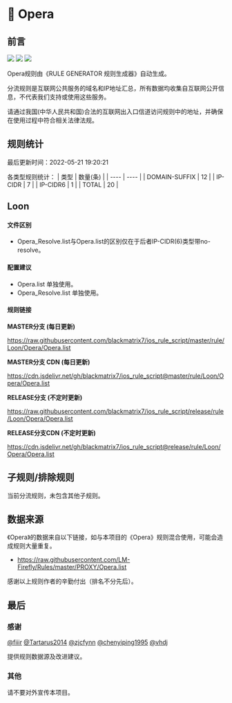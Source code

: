 # 🧸 Opera

## 前言

![](https://shields.io/badge/-移除重复规则-ff69b4) ![](https://shields.io/badge/-DOMAIN与DOMAIN--SUFFIX合并-green) ![](https://shields.io/badge/-IP--CIDR(6)合并-blueviolet) 

Opera规则由《RULE GENERATOR 规则生成器》自动生成。

分流规则是互联网公共服务的域名和IP地址汇总，所有数据均收集自互联网公开信息，不代表我们支持或使用这些服务。

请通过我国(中华人民共和国)合法的互联网出入口信道访问规则中的地址，并确保在使用过程中符合相关法律法规。

## 规则统计

最后更新时间：2022-05-21 19:20:21

各类型规则统计：
| 类型 | 数量(条)  | 
| ---- | ----  |
| DOMAIN-SUFFIX | 12  | 
| IP-CIDR | 7  | 
| IP-CIDR6 | 1  | 
| TOTAL | 20  | 


## Loon 

#### 文件区别
- Opera_Resolve.list与Opera.list的区别仅在于后者IP-CIDR(6)类型带no-resolve。

#### 配置建议
- Opera.list 单独使用。
- Opera_Resolve.list 单独使用。

#### 规则链接
**MASTER分支 (每日更新)**

https://raw.githubusercontent.com/blackmatrix7/ios_rule_script/master/rule/Loon/Opera/Opera.list

**MASTER分支 CDN (每日更新)**

https://cdn.jsdelivr.net/gh/blackmatrix7/ios_rule_script@master/rule/Loon/Opera/Opera.list

**RELEASE分支 (不定时更新)**

https://raw.githubusercontent.com/blackmatrix7/ios_rule_script/release/rule/Loon/Opera/Opera.list

**RELEASE分支CDN (不定时更新)**

https://cdn.jsdelivr.net/gh/blackmatrix7/ios_rule_script@release/rule/Loon/Opera/Opera.list

## 子规则/排除规则


当前分流规则，未包含其他子规则。

## 数据来源

《Opera》的数据来自以下链接，如与本项目的《Opera》规则混合使用，可能会造成规则大量重复。

- https://raw.githubusercontent.com/LM-Firefly/Rules/master/PROXY/Opera.list


感谢以上规则作者的辛勤付出（排名不分先后）。

## 最后

### 感谢

[@fiiir](https://github.com/fiiir) [@Tartarus2014](https://github.com/Tartarus2014) [@zjcfynn](https://github.com/zjcfynn) [@chenyiping1995](https://github.com/chenyiping1995) [@vhdj](https://github.com/vhdj)

提供规则数据源及改进建议。

### 其他

请不要对外宣传本项目。